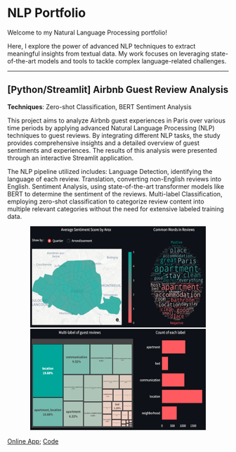 # NLP Portfolio

Welcome to my Natural Language Processing portfolio! 

Here, I explore the power of advanced NLP techniques to extract meaningful insights from textual data. My work focuses on leveraging state-of-the-art models and tools to tackle complex language-related challenges. 

----------
## [Python/Streamlit] Airbnb Guest Review Analysis

**Techniques**: Zero-shot Classification, BERT Sentiment Analysis

This project aims to analyze Airbnb guest experiences in Paris over various time periods by applying advanced Natural Language Processing (NLP) techniques to guest reviews. By integrating different NLP tasks, the study provides comprehensive insights and a detailed overview of guest sentiments and experiences. The results of this analysis were presented through an interactive Streamlit application.

The NLP pipeline utilized includes:
Language Detection, identifying the language of each review.
Translation, converting non-English reviews into English.
Sentiment Analysis, using state-of-the-art transformer models like BERT to determine the sentiment of the reviews.
Multi-label Classification, employing zero-shot classification to categorize review content into multiple relevant categories without the need for extensive labeled training data.
<br/>

<p align="center">
  <img src="https://github.com/haejiyun/airbnb-reviews/blob/main/streamlit.png" width="400" height="230">
  <img src="https://github.com/haejiyun/airbnb-reviews/blob/main/streamlit-2.png" width="400" height="230">
<p/>

<a href="https://airbnb-guest-reviews.streamlit.app">Online App</a>; <a href="https://github.com/haejiyun/airbnb-reviews/blob/main/airbnb_nlp.py">Code</a><br/>
<br/>
